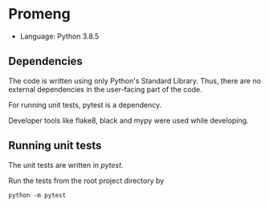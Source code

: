 # Promeng

* Language: Python 3.8.5

## Dependencies

The code is written using only Python's Standard Library. Thus, there are no external dependencies in the user-facing part of the code.

For running unit tests, pytest is a dependency.

Developer tools like flake8, black and mypy were used while developing.

## Running unit tests

The unit tests are written in *pytest*.

Run the tests from the root project directory by

```shell
python -m pytest
```

